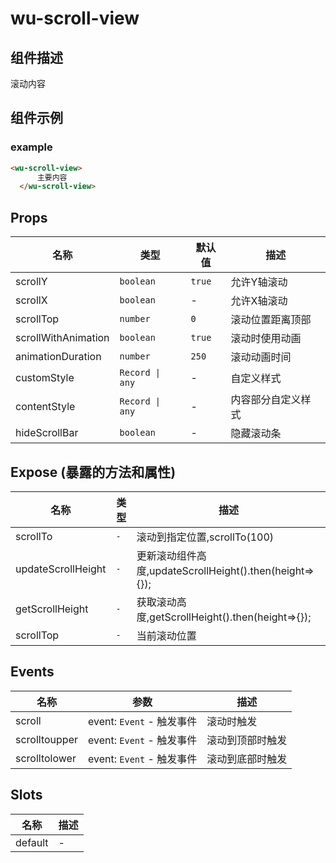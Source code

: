 # wu-scroll-view

## 组件描述
滚动内容

## 组件示例

### example

```html
<wu-scroll-view>
      主要内容
  </wu-scroll-view>
```

## Props

| 名称 | 类型 | 默认值 | 描述 |
|------|------|--------|------|
| scrollY | `boolean` | `true` | 允许Y轴滚动 |
| scrollX | `boolean` | - | 允许X轴滚动 |
| scrollTop | `number` | `0` | 滚动位置距离顶部 |
| scrollWithAnimation | `boolean` | `true` | 滚动时使用动画 |
| animationDuration | `number` | `250` | 滚动动画时间 |
| customStyle | `Record \| any` | - | 自定义样式 |
| contentStyle | `Record \| any` | - | 内容部分自定义样式 |
| hideScrollBar | `boolean` | - | 隐藏滚动条 |

## Expose (暴露的方法和属性)

| 名称 | 类型 | 描述 |
|------|------|------|
| scrollTo | `-` | 滚动到指定位置,scrollTo(100) |
| updateScrollHeight | `-` | 更新滚动组件高度,updateScrollHeight().then(height=>{}); |
| getScrollHeight | `-` | 获取滚动高度,getScrollHeight().then(height=>{}); |
| scrollTop | `-` | 当前滚动位置 |

## Events

| 名称 | 参数 | 描述 |
|------|------|------|
| scroll | event: `Event` - 触发事件 | 滚动时触发 |
| scrolltoupper | event: `Event` - 触发事件 | 滚动到顶部时触发 |
| scrolltolower | event: `Event` - 触发事件 | 滚动到底部时触发 |

## Slots

| 名称 | 描述 |
|------|------|
| default | - |

